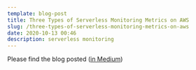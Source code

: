 ```yaml
---
template: blog-post
title: Three Types of Serverless Monitoring Metrics on AWS
slug: /three-types-of-serverless-monitoring-metrics-on-aws
date: 2020-10-13 00:46
description: serverless monitoring
---
```

Please find the blog posted 
(<a href="https://medium.com/thundra/three-types-of-serverless-monitoring-metrics-on-aws-7d1ed105bf46" target="_blank">in Medium</a>)